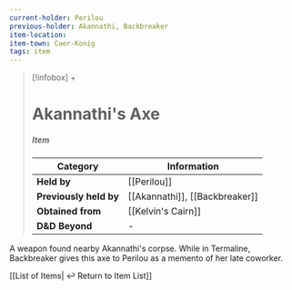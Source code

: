 ```yaml
---
current-holder: Perilou
previous-holder: Akannathi, Backbreaker
item-location:
item-town: Caer-Konig
tags: item
---
```


> [!infobox] +
> # Akannathi's Axe
> ##### Item
> | Category | Information |
> | ---- | ---- |
> | **Held by** | [[Perilou]] |
> | **Previously held by** | [[Akannathi]], [[Backbreaker]] |
> | **Obtained from** | [[Kelvin's Cairn]] |
> | **D&D Beyond** | - |

A weapon found nearby Akannathi's corpse. While in Termaline, Backbreaker gives this axe to Perilou as a memento of her late coworker.

[[List of Items| ↩️ Return to Item List]]